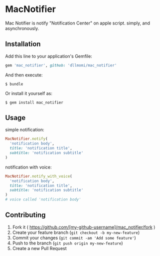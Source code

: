 # MacNotifier

Mac Notifier is notify "Notification Center" on apple script. simply, and asynchronously.

## Installation

Add this line to your application's Gemfile:

```ruby
gem 'mac_notifier', github: 'dllmomi/mac_notifier'
```

And then execute:

    $ bundle

Or install it yourself as:

    $ gem install mac_notifier

## Usage

simple notification:
```ruby
MacNotifier.notify(
  'notification body',
  title: 'notification title',
  subtitle: 'notification subtitle'
)
```

notification with voice:
```ruby
MacNotifier.notify_with_voice(
  'notification body',
  title: 'notification title',
  subtitle: 'notification subtitle'
)
# voice called 'notification body'
```

## Contributing

1. Fork it ( https://github.com/[my-github-username]/mac_notifier/fork )
2. Create your feature branch (`git checkout -b my-new-feature`)
3. Commit your changes (`git commit -am 'Add some feature'`)
4. Push to the branch (`git push origin my-new-feature`)
5. Create a new Pull Request
